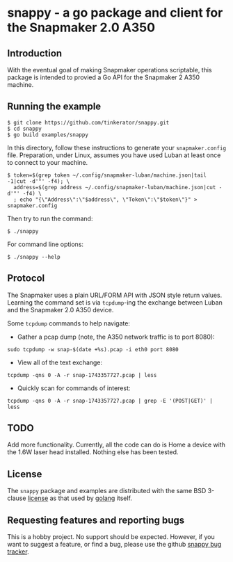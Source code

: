 # snappy - a go package and client for the Snapmaker 2.0 A350

## Introduction

With the eventual goal of making Snapmaker operations scriptable, this
package is intended to provied a Go API for the Snapmaker 2 A350
machine.

## Running the example

```
$ git clone https://github.com/tinkerator/snappy.git
$ cd snappy
$ go build examples/snappy
```

In this directory, follow these instructions to generate your
`snapmaker.config` file. Preparation, under Linux, assumes you have
used Luban at least once to connect to your machine.

```
$ token=$(grep token ~/.config/snapmaker-luban/machine.json|tail -1|cut -d'"' -f4); \
  address=$(grep address ~/.config/snapmaker-luban/machine.json|cut -d'"' -f4) \
  ; echo "{\"Address\":\"$address\", \"Token\":\"$token\"}" > snapmaker.config
```

Then try to run the command:
```
$ ./snappy
```

For command line options:
```
$ ./snappy --help
```

## Protocol

The Snapmaker uses a plain URL/FORM API with JSON style return
values. Learning the command set is via `tcpdump`-ing the exchange
between Luban and the Snapmaker 2.0 A350 device.

Some `tcpdump` commands to help navigate:

- Gather a pcap dump (note, the A350 network traffic is to port 8080):
```
sudo tcpdump -w snap-$(date +%s).pcap -i eth0 port 8080
```

- View all of the text exchange:
```
tcpdump -qns 0 -A -r snap-1743357727.pcap | less
```

- Quickly scan for commands of interest:
```
tcpdump -qns 0 -A -r snap-1743357727.pcap | grep -E '(POST|GET)' | less
```

## TODO

Add more functionality. Currently, all the code can do is Home a
device with the 1.6W laser head installed. Nothing else has been
tested.

## License

The `snappy` package and examples are distributed with the same BSD
3-clause [license](LICENSE) as that used by
[golang](https://golang.org/LICENSE) itself.

## Requesting features and reporting bugs

This is a hobby project. No support should be expected. However, if
you want to suggest a feature, or find a bug, please use the github
[snappy bug tracker](https://github.com/tinkerator/snappy/issues).
